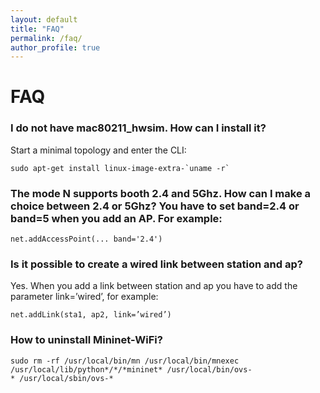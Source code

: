 ```yaml
---
layout: default
title: "FAQ"
permalink: /faq/
author_profile: true
---
```


# FAQ

### I do not have mac80211_hwsim. How can I install it?

Start a minimal topology and enter the CLI:
```
sudo apt-get install linux-image-extra-`uname -r`
```

### The mode N supports booth 2.4 and 5Ghz. How can I make a choice between 2.4 or 5Ghz? You have to set band=2.4 or band=5 when you add an AP. For example:
```
net.addAccessPoint(... band='2.4')
```

### Is it possible to create a wired link between station and ap?
Yes. When you add a link between station and ap you have to add the parameter link=’wired’, for example:
```
net.addLink(sta1, ap2, link=’wired’)
```

### How to uninstall Mininet-WiFi?
``` 
sudo rm -rf /usr/local/bin/mn /usr/local/bin/mnexec /usr/local/lib/python*/*/*mininet* /usr/local/bin/ovs-
* /usr/local/sbin/ovs-*
``` 